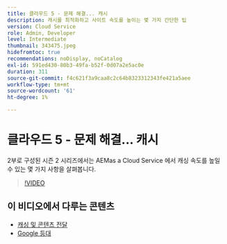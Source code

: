 ```yaml
---
title: 클라우드 5 - 문제 해결... 캐시
description: 캐시를 최적화하고 사이트 속도를 높이는 몇 가지 간단한 팁
version: Cloud Service
role: Admin, Developer
level: Intermediate
thumbnail: 343475.jpeg
hidefromtoc: true
recommendations: noDisplay, noCatalog
exl-id: 591ed430-80b3-49fa-b52f-0d07a2e5ac0e
duration: 311
source-git-commit: f4c621f3a9caa8c2c64b8323312343fe421a5aee
workflow-type: tm+mt
source-wordcount: '61'
ht-degree: 1%

---
```


# 클라우드 5 - 문제 해결... 캐시

2부로 구성된 시즌 2 시리즈에서는 AEMas a Cloud Service 에서 캐싱 속도를 높일 수 있는 몇 가지 사항을 살펴봅니다.

>[!VIDEO](https://video.tv.adobe.com/v/343475?quality=12&learn=on)

## 이 비디오에서 다루는 콘텐츠

+ [캐싱 및 콘텐츠 전달](https://experienceleague.adobe.com/docs/experience-manager-cloud-service/content/implementing/content-delivery/caching.html)
+ [Google 등대](https://developers.google.com/web/tools/lighthouse)

